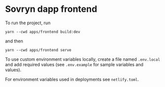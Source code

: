 # Sovryn dapp frontend

To run the project, run

```
yarn --cwd apps/frontend build:dev
```

and then

```
yarn --cwd apps/frontend serve
```

To use custom environment variables locally, create a file named `.env.local` and add required values (see `.env.example` for sample variables and values).

For environment variables used in deployments see `netlify.toml`.
